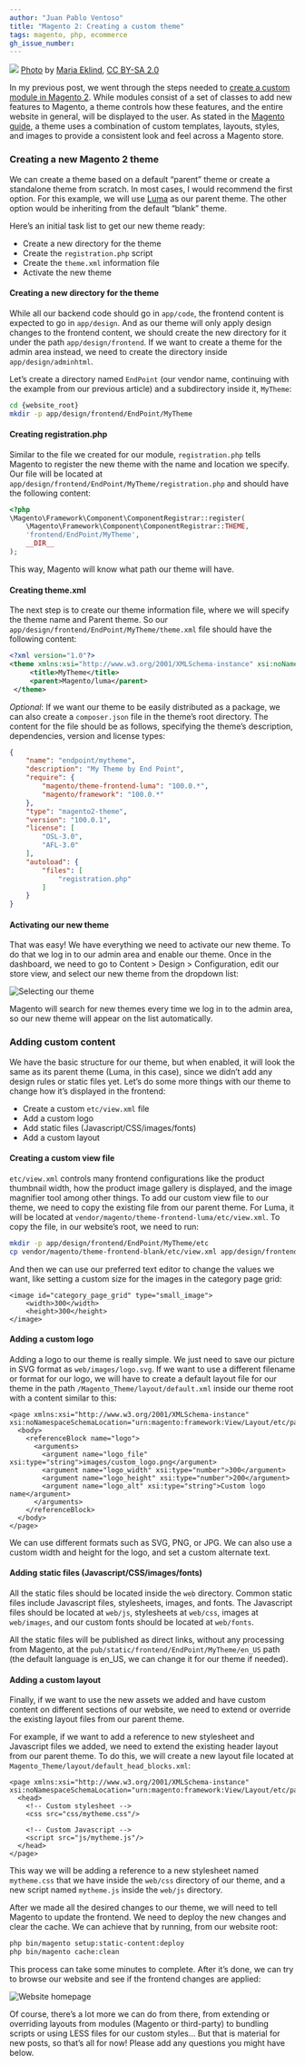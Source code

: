 ```yaml
---
author: "Juan Pablo Ventoso"
title: "Magento 2: Creating a custom theme"
tags: magento, php, ecommerce
gh_issue_number: 
---
```


![](/blog/2020/06/24/magento-2-creating-a-custom-theme/paint-orange-blue.jpg)
[Photo](https://flic.kr/p/Se3vkA) by [Maria Eklind](https://www.flickr.com/photos/mariaeklind/), [CC BY-SA 2.0](https://creativecommons.org/licenses/by-sa/2.0/)

In my previous post, we went through the steps needed to [create a custom module in Magento 2](/blog/2020/04/01/magento-2-creating-a-custom-module). While modules consist of a set of classes to add new features to Magento, a theme controls how these features, and the entire website in general, will be displayed to the user. As stated in the [Magento guide](https://devdocs.magento.com/guides/v2.3/frontend-dev-guide/themes/theme-overview.html), a theme uses a combination of custom templates, layouts, styles, and images to provide a consistent look and feel across a Magento store.

### Creating a new Magento 2 theme

We can create a theme based on a default “parent” theme or create a standalone theme from scratch. In most cases, I would recommend the first option. For this example, we will use [Luma](http://magento2.demo.ubertheme.com/) as our parent theme. The other option would be inheriting from the default “blank” theme.

Here’s an initial task list to get our new theme ready:

* Create a new directory for the theme
* Create the `registration.php` script
* Create the `theme.xml` information file
* Activate the new theme

#### Creating a new directory for the theme

While all our backend code should go in `app/code`, the frontend content is expected to go in `app/design`. And as our theme will only apply design changes to the frontend content, we should create the new directory for it under the path `app/design/frontend`. If we want to create a theme for the admin area instead, we need to create the directory inside `app/design/adminhtml`.

Let’s create a directory named `EndPoint` (our vendor name, continuing with the example from our previous article) and a subdirectory inside it, `MyTheme`:

```bash
cd {website_root}
mkdir -p app/design/frontend/EndPoint/MyTheme
```

#### Creating registration.php

Similar to the file we created for our module, `registration.php` tells Magento to register the new theme with the name and location we specify. Our file will be located at `app/design/frontend/EndPoint/MyTheme/registration.php` and should have the following content:

```php
<?php
\Magento\Framework\Component\ComponentRegistrar::register(
    \Magento\Framework\Component\ComponentRegistrar::THEME,
    'frontend/EndPoint/MyTheme',
    __DIR__
);
```

This way, Magento will know what path our theme will have.

#### Creating theme.xml

The next step is to create our theme information file, where we will specify the theme name and Parent theme. So our `app/design/frontend/EndPoint/MyTheme/theme.xml` file should have the following content:

```xml
<?xml version="1.0"?>
<theme xmlns:xsi="http://www.w3.org/2001/XMLSchema-instance" xsi:noNamespaceSchemaLocation="urn:magento:framework:Config/etc/theme.xsd">
     <title>MyTheme</title>
     <parent>Magento/luma</parent>
 </theme>
```

*Optional*: If we want our theme to be easily distributed as a package, we can also create a `composer.json` file in the theme’s root directory. The content for the file should be as follows, specifying the theme’s description, dependencies, version and license types:

```json
{
    "name": "endpoint/mytheme",
    "description": "My Theme by End Point",
    "require": {
        "magento/theme-frontend-luma": "100.0.*",
        "magento/framework": "100.0.*"
    },
    "type": "magento2-theme",
    "version": "100.0.1",
    "license": [
        "OSL-3.0",
        "AFL-3.0"
    ],
    "autoload": {
        "files": [
            "registration.php"
        ]
    }
}
```

#### Activating our new theme

That was easy! We have everything we need to activate our new theme. To do that we log in to our admin area and enable our theme. Once in the dashboard, we need to go to Content > Design > Configuration, edit our store view, and select our new theme from the dropdown list:

![Selecting our theme](magento-2-creating-a-custom-theme/magento-admin-select-theme.jpg)

Magento will search for new themes every time we log in to the admin area, so our new theme will appear on the list automatically.

### Adding custom content

We have the basic structure for our theme, but when enabled, it will look the same as its parent theme (Luma, in this case), since we didn’t add any design rules or static files yet. Let’s do some more things with our theme to change how it’s displayed in the frontend:

* Create a custom `etc/view.xml` file
* Add a custom logo
* Add static files (Javascript/CSS/images/fonts)
* Add a custom layout

#### Creating a custom view file

`etc/view.xml` controls many frontend configurations like the product thumbnail width, how the product image gallery is displayed, and the image magnifier tool among other things. To add our custom view file to our theme, we need to copy the existing file from our parent theme. For Luma, it will be located at `vendor/magento/theme-frontend-luma/etc/view.xml`. To copy the file, in our website’s root, we need to run:

```bash
mkdir -p app/design/frontend/EndPoint/MyTheme/etc
cp vendor/magento/theme-frontend-blank/etc/view.xml app/design/frontend/EndPoint/MyTheme/etc/view.xml
```

And then we can use our preferred text editor to change the values we want, like setting a custom size for the images in the category page grid:

```
<image id="category_page_grid" type="small_image">
    <width>300</width>
    <height>300</height>
</image>
```

#### Adding a custom logo

Adding a logo to our theme is really simple. We just need to save our picture in SVG format as `web/images/logo.svg`. If we want to use a different filename or format for our logo, we will have to create a default layout file for our theme in the path `/Magento_Theme/layout/default.xml` inside our theme root with a content similar to this:

```
<page xmlns:xsi="http://www.w3.org/2001/XMLSchema-instance" xsi:noNamespaceSchemaLocation="urn:magento:framework:View/Layout/etc/page_configuration.xsd">
  <body>
    <referenceBlock name="logo">
      <arguments>
        <argument name="logo_file" xsi:type="string">images/custom_logo.png</argument>
        <argument name="logo_width" xsi:type="number">300</argument>
        <argument name="logo_height" xsi:type="number">200</argument>
        <argument name="logo_alt" xsi:type="string">Custom logo name</argument>
      </arguments>
    </referenceBlock>
  </body>
</page>
```

We can use different formats such as SVG, PNG, or JPG. We can also use a custom width and height for the logo, and set a custom alternate text.

#### Adding static files (Javascript/CSS/images/fonts)

All the static files should be located inside the `web` directory. Common static files include Javascript files, stylesheets, images, and fonts. The Javascript files should be located at `web/js`, stylesheets at `web/css`, images at `web/images`, and our custom fonts should be located at `web/fonts`.

All the static files will be published as direct links, without any processing from Magento, at the `pub/static/frontend/EndPoint/MyTheme/en_US` path (the default language is en_US, we can change it for our theme if needed).

#### Adding a custom layout

Finally, if we want to use the new assets we added and have custom content on different sections of our website, we need to extend or override the existing layout files from our parent theme.

For example, if we want to add a reference to new stylesheet and Javascript files we added, we need to extend the existing header layout from our parent theme. To do this, we will create a new layout file located at `Magento_Theme/layout/default_head_blocks.xml`:

```
<page xmlns:xsi="http://www.w3.org/2001/XMLSchema-instance" xsi:noNamespaceSchemaLocation="urn:magento:framework:View/Layout/etc/page_configuration.xsd">
  <head>
    <!-- Custom stylesheet -->
    <css src="css/mytheme.css"/>

    <!-- Custom Javascript -->
    <script src="js/mytheme.js"/>
  </head>
</page>
```

This way we will be adding a reference to a new stylesheet named `mytheme.css` that we have inside the `web/css` directory of our theme, and a new script named `mytheme.js` inside the `web/js` directory.

After we made all the desired changes to our theme, we will need to tell Magento to update the frontend. We need to deploy the new changes and clear the cache. We can achieve that by running, from our website root:

```bash
php bin/magento setup:static-content:deploy
php bin/magento cache:clean
```

This process can take some minutes to complete. After it’s done, we can try to browse our website and see if the frontend changes are applied:

![Website homepage](magento-2-creating-a-custom-theme/magento-frontend.jpg)

Of course, there’s a lot more we can do from there, from extending or overriding layouts from modules (Magento or third-party) to bundling scripts or using LESS files for our custom styles… But that is material for new posts, so that’s all for now! Please add any questions you might have below.
